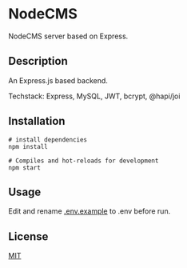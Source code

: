 # NodeCMS

NodeCMS server based on Express.

## Description

An Express.js based backend.

Techstack: Express, MySQL, JWT, bcrypt, @hapi/joi

## Installation

```
# install dependencies
npm install

# Compiles and hot-reloads for development
npm start

```

## Usage

Edit and rename [.env.example](.env.example) to .env before run.

## License

[MIT](https://choosealicense.com/licenses/mit/)
